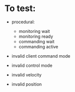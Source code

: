 # To test:

- procedural:
    - monitoring wait
    - monitoring ready
    - commanding wait
    - commanding active

- invalid client command mode
- invalid control mode
- invalid velocity
- invalid position
